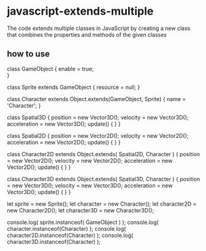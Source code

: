 # javascript-extends-multiple
The code extends multiple classes in JavaScript by creating a new class that combines the properties and methods of the given classes


## how to use
class GameObject {
    enable = true;  
}

class Sprite extends GameObject {
    resource = null;
}

class Character extends Object.extends(GameObject, Sprite) {
    name = 'Character';
}

class Spatial3D {
    position = new Vector3D();
    velocity = new Vector3D();
    acceleration = new Vector3D();
    update() {
    }
}

class Spatial2D {
    position = new Vector2D();
    velocity = new Vector2D();
    acceleration = new Vector2D();
    update() {
    }
}

class Character2D extends Object.extends( Spatial2D, Character ) {
    position = new Vector2D();
    velocity = new Vector2D();
    acceleration = new Vector2D();
    update() {
    }
}

class Character3D extends Object.extends( Spatial3D, Character ) {
    position = new Vector3D();
    velocity = new Vector3D();
    acceleration = new Vector3D();
    update() {
    }
}

let sprite = new Sprite();
let character = new Character();
let character2D = new Character2D();
let character3D = new Character3D();

console.log( sprite.instanceof( GameObject ) );
console.log( character.instanceof(Character) );
console.log( character2D.instanceof(Character) );
console.log( character3D.instanceof(Character) );

